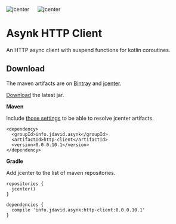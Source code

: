 ![jcenter](https://img.shields.io/badge/_jcenter_-0.0.0.10.1-6688ff.png?style=flat) &#x2003; ![jcenter](https://img.shields.io/badge/_Tests_-11/11-green.png?style=flat)
# Asynk HTTP Client
An HTTP async client with suspend functions for kotlin coroutines.

## Download ##

The maven artifacts are on [Bintray](https://bintray.com/programingjd/maven/info.jdavid.asynk.http-client/view)
and [jcenter](https://bintray.com/search?query=info.jdavid.asynk.http-client).

[Download](https://bintray.com/artifact/download/programingjd/maven/info/jdavid/asynk/http-client/0.0.0.10.1/http-client-0.0.0.10.1.jar) the latest jar.

__Maven__

Include [those settings](https://bintray.com/repo/downloadMavenRepoSettingsFile/downloadSettings?repoPath=%2Fbintray%2Fjcenter)
 to be able to resolve jcenter artifacts.
```
<dependency>
  <groupId>info.jdavid.asynk</groupId>
  <artifactId>http-client</artifactId>
  <version>0.0.0.10.1</version>
</dependency>
```
__Gradle__

Add jcenter to the list of maven repositories.
```
repositories {
  jcenter()
}
```
```
dependencies {
  compile 'info.jdavid.asynk:http-client:0.0.0.10.1'
}
```